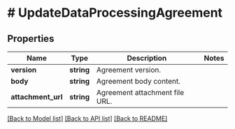 # # UpdateDataProcessingAgreement

## Properties

Name | Type | Description | Notes
------------ | ------------- | ------------- | -------------
**version** | **string** | Agreement version. |
**body** | **string** | Agreement body content. |
**attachment_url** | **string** | Agreement attachment file URL. |

[[Back to Model list]](../../README.md#models) [[Back to API list]](../../README.md#endpoints) [[Back to README]](../../README.md)

